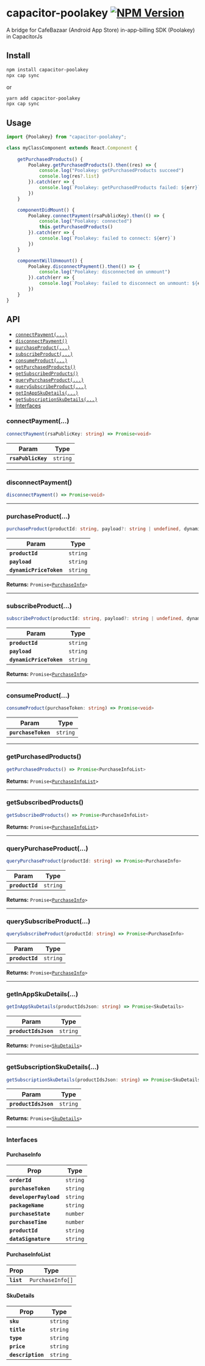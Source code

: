 # capacitor-poolakey [![NPM Version](https://img.shields.io/npm/v/capacitor-poolakey)](https://www.npmjs.com/package/capacitor-poolakey)

A bridge for CafeBazaar (Android App Store) in-app-billing SDK (Poolakey) in CapacitorJs

## Install

```bash
npm install capacitor-poolakey
npx cap sync
```
or
```bash
yarn add capacitor-poolakey
npx cap sync
```

## Usage
```typescript
import {Poolakey} from "capacitor-poolakey";

class myClassComponent extends React.Component {
    
    getPurchasedProducts() {
        Poolakey.getPurchasedProducts().then((res) => {
            console.log("Poolakey: getPurchasedProducts succeed")
            console.log(res?.list)
        }).catch(err => {
            console.log(`Poolakey: getPurchasedProducts failed: ${err}`)
        })
    }

    componentDidMount() {
        Poolakey.connectPayment(rsaPublicKey).then(() => {
            console.log("Poolakey: connected")
            this.getPurchasedProducts()
        }).catch(err => {
            console.log(`Poolakey: failed to connect: ${err}`)
        })
    }

    componentWillUnmount() {
        Poolakey.disconnectPayment().then(() => {
            console.log("Poolakey: disconnected on unmount")
        }).catch(err => {
            console.log(`Poolakey: failed to disconnect on unmount: ${err}`)
        })
    }
}
```

## API

<docgen-index>

* [`connectPayment(...)`](#connectpayment)
* [`disconnectPayment()`](#disconnectpayment)
* [`purchaseProduct(...)`](#purchaseproduct)
* [`subscribeProduct(...)`](#subscribeproduct)
* [`consumeProduct(...)`](#consumeproduct)
* [`getPurchasedProducts()`](#getpurchasedproducts)
* [`getSubscribedProducts()`](#getsubscribedproducts)
* [`queryPurchaseProduct(...)`](#querypurchaseproduct)
* [`querySubscribeProduct(...)`](#querysubscribeproduct)
* [`getInAppSkuDetails(...)`](#getinappskudetails)
* [`getSubscriptionSkuDetails(...)`](#getsubscriptionskudetails)
* [Interfaces](#interfaces)

</docgen-index>

<docgen-api>
<!--Update the source file JSDoc comments and rerun docgen to update the docs below-->

### connectPayment(...)

```typescript
connectPayment(rsaPublicKey: string) => Promise<void>
```

| Param              | Type                |
| ------------------ | ------------------- |
| **`rsaPublicKey`** | <code>string</code> |

--------------------


### disconnectPayment()

```typescript
disconnectPayment() => Promise<void>
```

--------------------


### purchaseProduct(...)

```typescript
purchaseProduct(productId: string, payload?: string | undefined, dynamicPriceToken?: string | undefined) => Promise<PurchaseInfo>
```

| Param                   | Type                |
| ----------------------- | ------------------- |
| **`productId`**         | <code>string</code> |
| **`payload`**           | <code>string</code> |
| **`dynamicPriceToken`** | <code>string</code> |

**Returns:** <code>Promise&lt;<a href="#purchaseinfo">PurchaseInfo</a>&gt;</code>

--------------------


### subscribeProduct(...)

```typescript
subscribeProduct(productId: string, payload?: string | undefined, dynamicPriceToken?: string | undefined) => Promise<PurchaseInfo>
```

| Param                   | Type                |
| ----------------------- | ------------------- |
| **`productId`**         | <code>string</code> |
| **`payload`**           | <code>string</code> |
| **`dynamicPriceToken`** | <code>string</code> |

**Returns:** <code>Promise&lt;<a href="#purchaseinfo">PurchaseInfo</a>&gt;</code>

--------------------


### consumeProduct(...)

```typescript
consumeProduct(purchaseToken: string) => Promise<void>
```

| Param               | Type                |
| ------------------- | ------------------- |
| **`purchaseToken`** | <code>string</code> |

--------------------


### getPurchasedProducts()

```typescript
getPurchasedProducts() => Promise<PurchaseInfoList>
```

**Returns:** <code>Promise&lt;<a href="#purchaseinfolist">PurchaseInfoList</a>&gt;</code>

--------------------


### getSubscribedProducts()

```typescript
getSubscribedProducts() => Promise<PurchaseInfoList>
```

**Returns:** <code>Promise&lt;<a href="#purchaseinfolist">PurchaseInfoList</a>&gt;</code>

--------------------


### queryPurchaseProduct(...)

```typescript
queryPurchaseProduct(productId: string) => Promise<PurchaseInfo>
```

| Param           | Type                |
| --------------- | ------------------- |
| **`productId`** | <code>string</code> |

**Returns:** <code>Promise&lt;<a href="#purchaseinfo">PurchaseInfo</a>&gt;</code>

--------------------


### querySubscribeProduct(...)

```typescript
querySubscribeProduct(productId: string) => Promise<PurchaseInfo>
```

| Param           | Type                |
| --------------- | ------------------- |
| **`productId`** | <code>string</code> |

**Returns:** <code>Promise&lt;<a href="#purchaseinfo">PurchaseInfo</a>&gt;</code>

--------------------


### getInAppSkuDetails(...)

```typescript
getInAppSkuDetails(productIdsJson: string) => Promise<SkuDetails>
```

| Param                | Type                |
| -------------------- | ------------------- |
| **`productIdsJson`** | <code>string</code> |

**Returns:** <code>Promise&lt;<a href="#skudetails">SkuDetails</a>&gt;</code>

--------------------


### getSubscriptionSkuDetails(...)

```typescript
getSubscriptionSkuDetails(productIdsJson: string) => Promise<SkuDetails>
```

| Param                | Type                |
| -------------------- | ------------------- |
| **`productIdsJson`** | <code>string</code> |

**Returns:** <code>Promise&lt;<a href="#skudetails">SkuDetails</a>&gt;</code>

--------------------


### Interfaces


#### PurchaseInfo

| Prop                   | Type                |
| ---------------------- | ------------------- |
| **`orderId`**          | <code>string</code> |
| **`purchaseToken`**    | <code>string</code> |
| **`developerPayload`** | <code>string</code> |
| **`packageName`**      | <code>string</code> |
| **`purchaseState`**    | <code>number</code> |
| **`purchaseTime`**     | <code>number</code> |
| **`productId`**        | <code>string</code> |
| **`dataSignature`**    | <code>string</code> |


#### PurchaseInfoList

| Prop       | Type                        |
| ---------- | --------------------------- |
| **`list`** | <code>PurchaseInfo[]</code> |


#### SkuDetails

| Prop              | Type                |
| ----------------- | ------------------- |
| **`sku`**         | <code>string</code> |
| **`title`**       | <code>string</code> |
| **`type`**        | <code>string</code> |
| **`price`**       | <code>string</code> |
| **`description`** | <code>string</code> |

</docgen-api>
